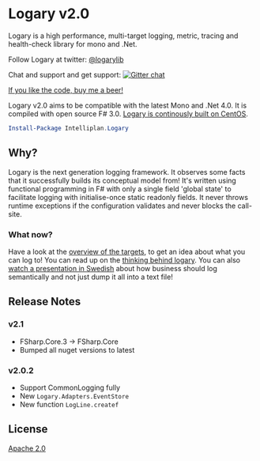 # Logary v2.0

Logary is a high performance, multi-target logging, metric, tracing and
health-check library for mono and .Net.

Follow Logary at twitter: [@logarylib](https://twitter.com/logarylib)

Chat and support and get support:
[![Gitter chat](https://badges.gitter.im/logary.png)](https://gitter.im/logary/logary)

[If you like the code, buy me a beer!](https://flattr.com/submit/auto?user_id=haf&url=https%3A%2F%2Fgithub.com%2Flogary%2Flogary)

Logary v2.0 aims to be compatible with the latest Mono and .Net 4.0. It is
compiled with open source F# 3.0. [Logary is continously built on
CentOS](https://tc-oss.intelliplan.net/project.html?projectId=Logary&tab=projectOverview).

``` powershell
Install-Package Intelliplan.Logary
```

## Why?

Logary is the next generation logging framework. It observes some facts that it
successfully builds its conceptual model from! It's written using functional
programming in F# with only a single field 'global state' to facilitate logging
with initialise-once static readonly fields. It never throws runtime exceptions
if the configuration validates and never blocks the call-site.

### What now?

Have a look at the [overview of the targets](targets/overview.md), to get an
idea about what you can log to! You can read up on the [thinking behind
logary](about.md). You can also [watch a presentation in
Swedish][agilasv]
about how
business should log semantically and not just dump it all into a text file!

## Release Notes

### v2.1

 - FSharp.Core.3 -> FSharp.Core
 - Bumped all nuget versions to latest

### v2.0.2

 - Support CommonLogging fully
 - New `Logary.Adapters.EventStore`
 - New function `LogLine.createf`

## License

[Apache 2.0][apache]

 [apache]: https://www.apache.org/licenses/LICENSE-2.0.html
 [agilasv]: https://agilasverige.solidtango.com/video/2014-06-05-agila-sverige-tor-07-henrik-feldt?query=semantis
